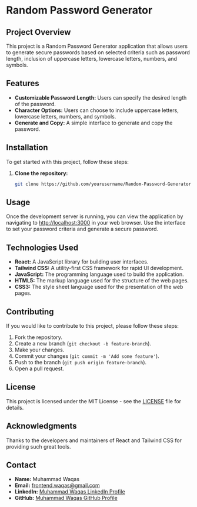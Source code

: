 # Random Password Generator

## Project Overview
This project is a Random Password Generator application that allows users to generate secure passwords based on selected criteria such as password length, inclusion of uppercase letters, lowercase letters, numbers, and symbols.

## Features
- **Customizable Password Length:** Users can specify the desired length of the password.
- **Character Options:** Users can choose to include uppercase letters, lowercase letters, numbers, and symbols.
- **Generate and Copy:** A simple interface to generate and copy the password.


## Installation

To get started with this project, follow these steps:

1. **Clone the repository:**
   ```bash
   git clone https://github.com/yourusername/Random-Password-Generator.git
## Usage
Once the development server is running, you can view the application by navigating to [http://localhost:3000](http://localhost:3000) in your web browser. Use the interface to set your password criteria and generate a secure password.

## Technologies Used
- **React:** A JavaScript library for building user interfaces.
- **Tailwind CSS:** A utility-first CSS framework for rapid UI development.
- **JavaScript:** The programming language used to build the application.
- **HTML5:** The markup language used for the structure of the web pages.
- **CSS3:** The style sheet language used for the presentation of the web pages.

## Contributing
If you would like to contribute to this project, please follow these steps:

1. Fork the repository.
2. Create a new branch (`git checkout -b feature-branch`).
3. Make your changes.
4. Commit your changes (`git commit -m 'Add some feature'`).
5. Push to the branch (`git push origin feature-branch`).
6. Open a pull request.

## License
This project is licensed under the MIT License - see the [LICENSE](LICENSE) file for details.

## Acknowledgments
Thanks to the developers and maintainers of React and Tailwind CSS for providing such great tools.

## Contact
- **Name:** Muhammad Waqas
- **Email:** frontend.waqas@gmail.com
- **LinkedIn:** [Muhammad Waqas LinkedIn Profile](https://www.linkedin.com/in/muhammad-waqasrai/)
- **GitHub:** [Muhammad Waqas GitHub Profile](https://github.com/frontendwaqas)
